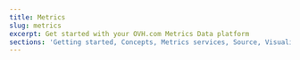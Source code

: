 ```yaml
---
title: Metrics
slug: metrics
excerpt: Get started with your OVH.com Metrics Data platform
sections: 'Getting started, Concepts, Metrics services, Source, Visualization, Protocol'
---
```

